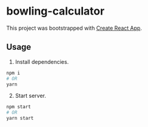 # bowling-calculator

This project was bootstrapped with [Create React App](https://github.com/facebook/create-react-app).

## Usage

1. Install dependencies.

```sh
npm i
# OR
yarn
```

2. Start server.

```sh
npm start
# OR
yarn start
```
